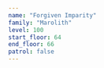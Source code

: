 ```yaml
---
name: "Forgiven Imparity"
family: "Marolith"
level: 100
start_floor: 64
end_floor: 66
patrol: false
---
```

